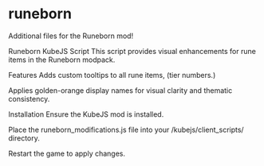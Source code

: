# runeborn
Additional files for the Runeborn mod!

Runeborn KubeJS Script
This script provides visual enhancements for rune items in the Runeborn modpack.

Features
Adds custom tooltips to all rune items, (tier numbers.)

Applies golden-orange display names for visual clarity and thematic consistency.

Installation
Ensure the KubeJS mod is installed.

Place the runeborn_modifications.js file into your /kubejs/client_scripts/ directory.

Restart the game to apply changes.
